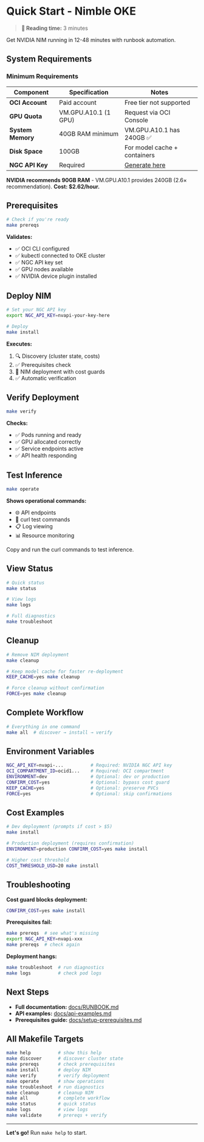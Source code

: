 # Quick Start - Nimble OKE

> **📖 Reading time:** 3 minutes

Get NVIDIA NIM running in 12-48 minutes with runbook automation.

## System Requirements

### Minimum Requirements

| Component | Specification | Notes |
|-----------|---------------|-------|
| **OCI Account** | Paid account | Free tier not supported |
| **GPU Quota** | VM.GPU.A10.1 (1 GPU) | Request via OCI Console |
| **System Memory** | 40GB RAM minimum | VM.GPU.A10.1 has 240GB ✅ |
| **Disk Space** | 100GB | For model cache + containers |
| **NGC API Key** | Required | [Generate here](https://ngc.nvidia.com/setup/api-key) |

**NVIDIA recommends 90GB RAM** - VM.GPU.A10.1 provides 240GB (2.6× recommendation). **Cost: $2.62/hour.**

## Prerequisites

```bash
# Check if you're ready
make prereqs
```

**Validates:**
- ✅ OCI CLI configured
- ✅ kubectl connected to OKE cluster  
- ✅ NGC API key set
- ✅ GPU nodes available
- ✅ NVIDIA device plugin installed

## Deploy NIM

```bash
# Set your NGC API key
export NGC_API_KEY=nvapi-your-key-here

# Deploy
make install
```

**Executes:**
1. 🔍 Discovery (cluster state, costs)
2. ✅ Prerequisites check
3. 🚀 NIM deployment with cost guards
4. ✅ Automatic verification

## Verify Deployment

```bash
make verify
```

**Checks:**
- ✅ Pods running and ready
- ✅ GPU allocated correctly
- ✅ Service endpoints active
- ✅ API health responding

## Test Inference

```bash
make operate
```

**Shows operational commands:**
- 🌐 API endpoints
- 🔗 curl test commands
- 📋 Log viewing
- 📊 Resource monitoring

Copy and run the curl commands to test inference.

## View Status

```bash
# Quick status
make status

# View logs
make logs

# Full diagnostics
make troubleshoot
```

## Cleanup

```bash
# Remove NIM deployment
make cleanup

# Keep model cache for faster re-deployment
KEEP_CACHE=yes make cleanup

# Force cleanup without confirmation
FORCE=yes make cleanup
```

## Complete Workflow

```bash
# Everything in one command
make all  # discover → install → verify
```

## Environment Variables

```bash
NGC_API_KEY=nvapi-...          # Required: NVIDIA NGC API key
OCI_COMPARTMENT_ID=ocid1...    # Required: OCI compartment
ENVIRONMENT=dev                # Optional: dev or production
CONFIRM_COST=yes               # Optional: bypass cost guard
KEEP_CACHE=yes                 # Optional: preserve PVCs
FORCE=yes                      # Optional: skip confirmations
```

## Cost Examples

```bash
# Dev deployment (prompts if cost > $5)
make install

# Production deployment (requires confirmation)
ENVIRONMENT=production CONFIRM_COST=yes make install

# Higher cost threshold
COST_THRESHOLD_USD=20 make install
```

## Troubleshooting

**Cost guard blocks deployment:**
```bash
CONFIRM_COST=yes make install
```

**Prerequisites fail:**
```bash
make prereqs  # see what's missing
export NGC_API_KEY=nvapi-xxx
make prereqs  # check again
```

**Deployment hangs:**
```bash
make troubleshoot  # run diagnostics
make logs          # check pod logs
```

## Next Steps

- **Full documentation:** [docs/RUNBOOK.md](docs/RUNBOOK.md)
- **API examples:** [docs/api-examples.md](docs/api-examples.md)
- **Prerequisites guide:** [docs/setup-prerequisites.md](docs/setup-prerequisites.md)

## All Makefile Targets

```bash
make help          # show this help
make discover      # discover cluster state
make prereqs       # check prerequisites
make install       # deploy NIM
make verify        # verify deployment
make operate       # show operations
make troubleshoot  # run diagnostics
make cleanup       # cleanup NIM
make all           # complete workflow
make status        # quick status
make logs          # view logs
make validate      # prereqs + verify
```

---

**Let's go!** Run `make help` to start.

